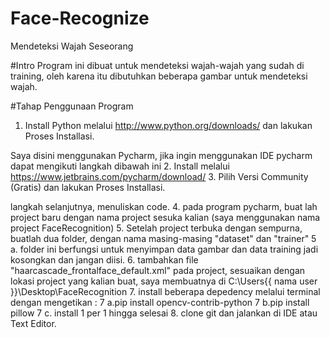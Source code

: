 # Face-Recognize
Mendeteksi Wajah Seseorang

#Intro
Program ini dibuat untuk mendeteksi wajah-wajah yang sudah di training, oleh karena itu dibutuhkan beberapa gambar untuk mendeteksi wajah.

#Tahap Penggunaan Program
1. Install Python melalui http://www.python.org/downloads/ dan lakukan Proses Installasi.

Saya disini menggunakan Pycharm, jika ingin menggunakan IDE pycharm dapat mengikuti langkah dibawah ini
2. Install melalui https://www.jetbrains.com/pycharm/download/
3. Pilih Versi Community (Gratis) dan lakukan Proses Installasi.

langkah selanjutnya, menuliskan code.
4. pada program pycharm, buat lah project baru dengan nama project sesuka kalian (saya menggunakan nama project FaceRecognition)
5. Setelah project terbuka dengan sempurna, buatlah dua folder, dengan nama masing-masing "dataset" dan "trainer"
5 a. folder ini berfungsi untuk menyimpan data gambar dan data training jadi kosongkan dan jangan diisi.
6. tambahkan file "haarcascade_frontalface_default.xml" pada project, sesuaikan dengan lokasi project yang kalian buat, saya membuatnya 
    di C:\Users\{{ nama user }}\Desktop\FaceRecognition
7. install beberapa depedency melalui terminal dengan mengetikan :
7 a.pip install opencv-contrib-python
7 b.pip install pillow
7 c. install 1 per 1 hingga selesai
8. clone git dan jalankan di IDE atau Text Editor.
